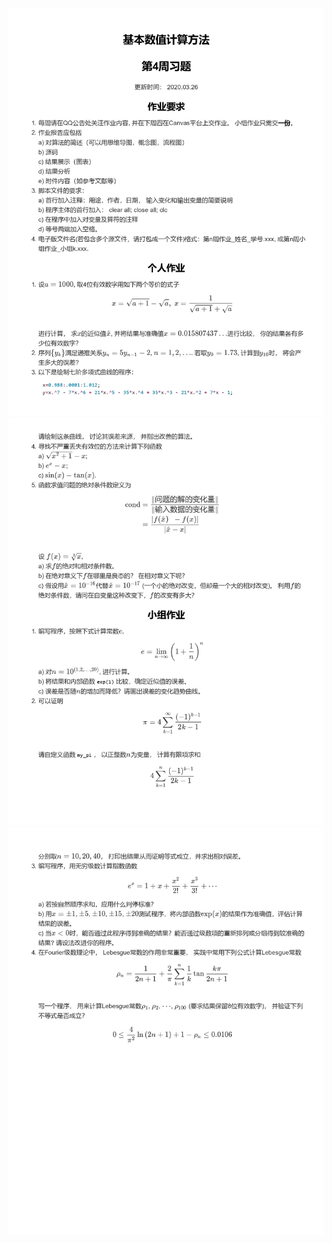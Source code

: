 ![ins1](https://github.com/K1nght/Numerical-calculation-method-homework/blob/master/img/%E5%9F%BA%E6%9C%AC%E6%95%B0%E5%80%BC%E8%AE%A1%E7%AE%97-%E7%AC%AC4%E5%91%A8%E4%B9%A0%E9%A2%98-2019-2020-2/%E5%9F%BA%E6%9C%AC%E6%95%B0%E5%80%BC%E8%AE%A1%E7%AE%97-%E7%AC%AC4%E5%91%A8%E4%B9%A0%E9%A2%98-2019-2020-2_pages-to-jpg-0001.jpg?raw=true 'ins1')
![ins2](https://github.com/K1nght/Numerical-calculation-method-homework/blob/master/img/%E5%9F%BA%E6%9C%AC%E6%95%B0%E5%80%BC%E8%AE%A1%E7%AE%97-%E7%AC%AC4%E5%91%A8%E4%B9%A0%E9%A2%98-2019-2020-2/%E5%9F%BA%E6%9C%AC%E6%95%B0%E5%80%BC%E8%AE%A1%E7%AE%97-%E7%AC%AC4%E5%91%A8%E4%B9%A0%E9%A2%98-2019-2020-2_pages-to-jpg-0002.jpg?raw=true 'ins2')
![ins3](https://github.com/K1nght/Numerical-calculation-method-homework/blob/master/img/%E5%9F%BA%E6%9C%AC%E6%95%B0%E5%80%BC%E8%AE%A1%E7%AE%97-%E7%AC%AC4%E5%91%A8%E4%B9%A0%E9%A2%98-2019-2020-2/%E5%9F%BA%E6%9C%AC%E6%95%B0%E5%80%BC%E8%AE%A1%E7%AE%97-%E7%AC%AC4%E5%91%A8%E4%B9%A0%E9%A2%98-2019-2020-2_pages-to-jpg-0003.jpg?raw=true 'ins3')
